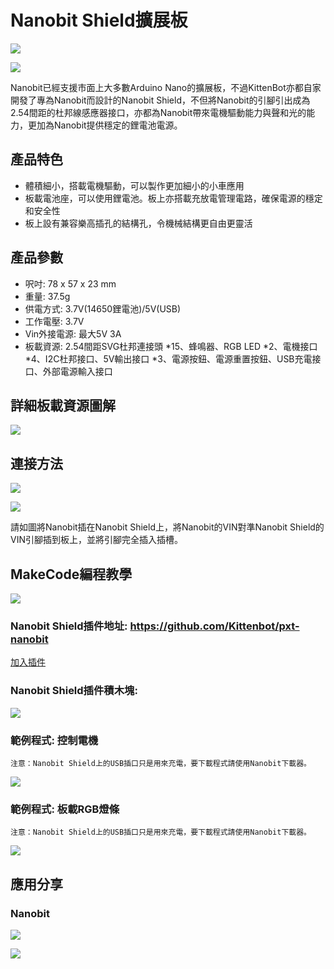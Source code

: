 # Nanobit Shield擴展板

![](./images/5.png)

![](./images/6.png)

Nanobit已經支援市面上大多數Arduino Nano的擴展板，不過KittenBot亦都自家開發了專為Nanobit而設計的Nanobit Shield，不但將Nanobit的引腳引出成為2.54間距的杜邦線感應器接口，亦都為Nanobit帶來電機驅動能力與聲和光的能力，更加為Nanobit提供穩定的鋰電池電源。

## 產品特色

- 體積細小，搭載電機驅動，可以製作更加細小的小車應用
- 板載電池座，可以使用鋰電池。板上亦搭載充放電管理電路，確保電源的穩定和安全性
- 板上設有兼容樂高插孔的結構孔，令機械結構更自由更靈活

## 產品參數

- 呎吋: 78  x 57 x 23 mm
- 重量: 37.5g
- 供電方式: 3.7V(14650鋰電池)/5V(USB)
- 工作電壓: 3.7V
- Vin外接電源: 最大5V 3A
- 板載資源: 2.54間距SVG杜邦連接頭 *15、蜂鳴器、RGB LED *2、電機接口 *4、I2C杜邦接口、5V輸出接口 *3、電源按鈕、電源重置按鈕、USB充電接口、外部電源輸入接口

## 詳細板載資源圖解

![](./images/7.png)

## 連接方法

![](./images/11.png)

![](./images/12.jpg)

請如圖將Nanobit插在Nanobit Shield上，將Nanobit的VIN對準Nanobit Shield的VIN引腳插到板上，並將引腳完全插入插槽。

## MakeCode編程教學

![](../functional_module/PWmodules/images/mcbanner.png)

### Nanobit Shield插件地址: https://github.com/Kittenbot/pxt-nanobit

[加入插件](../Makecode/powerBrickMC.md)

### Nanobit Shield插件積木塊:

![](./images/8.png)

### 範例程式: 控制電機

    注意：Nanobit Shield上的USB插口只是用來充電，要下載程式請使用Nanobit下載器。

![](./images/9.png)

### 範例程式: 板載RGB燈條

    注意：Nanobit Shield上的USB插口只是用來充電，要下載程式請使用Nanobit下載器。

![](./images/10.png)

## 應用分享

### Nanobit

![](./images/car1.jpg)

![](./images/car2.jpg)